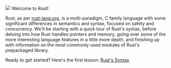 ![](http://www.rust-lang.org/logos/rust-logo-128x128-blk-v2.png)
Welcome to Rust!

Rust, as per [rust-lang.org](http://www.rust-lang.org), is a multi-paradigm,
C family language with some significant differences in semantics and syntax,
focused on safety and concurrency.
We'll be starting with a quick tour of Rust's syntax, before delving into how
Rust handles pointers and memory, going over some of the more interesting
language features in a little more depth, and finishing up with information
on the most commonly used modules of Rust's prepackaged library.

Ready to get started? Here's the first lesson: [Rust's Syntax](01.html)